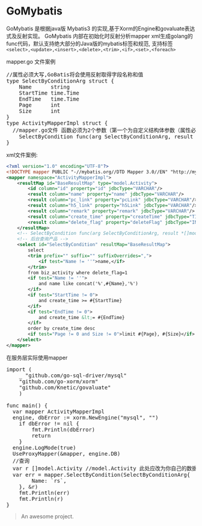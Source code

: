 # GoMybatis
GoMybatis 是根据java版 Mybatis3 的实现,基于Xorm的Engine和govaluate表达式及反射实现。
GoMybatis 内部在初始化时反射分析mapper xml生成golang的func代码，默认支持绝大部分的Java版的mybatis标签和规范,
支持标签
`<select>,<update>,<insert>,<delete>,<trim>,<if>,<set>,<foreach>`



mapper.go 文件案例
<pre>
//属性必须大写,GoBatis将会使用反射取得字段名称和值
type SelectByConditionArg struct {
	Name      string
	StartTime time.Time
	EndTime   time.Time
	Page      int
	Size      int
}
type ActivityMapperImpl struct {
  //mapper.go文件 函数必须为2个参数（第一个为自定义结构体参数（属性必须大写），第二个为指针类型的返回数据） error 为返回错误
	SelectByCondition func(arg SelectByConditionArg, result *[]model.Activity) error
}
</pre>

xml文件案例:
```xml
<?xml version="1.0" encoding="UTF-8"?>
<!DOCTYPE mapper PUBLIC "-//mybatis.org//DTD Mapper 3.0//EN" "http://mybatis.org/dtd/mybatis-3-mapper.dtd">
<mapper namespace="ActivityMapperImpl">
    <resultMap id="BaseResultMap" type="model.Activity">
        <id column="id" property="id" jdbcType="VARCHAR"/>
        <result column="name" property="name" jdbcType="VARCHAR"/>
        <result column="pc_link" property="pcLink" jdbcType="VARCHAR"/>
        <result column="h5_link" property="h5Link" jdbcType="VARCHAR"/>
        <result column="remark" property="remark" jdbcType="VARCHAR"/>
        <result column="create_time" property="createTime" jdbcType="TIMESTAMP"/>
        <result column="delete_flag" property="deleteFlag" jdbcType="INTEGER"/>
    </resultMap>
    <!-- SelectByCondition func(arg SelectByConditionArg, result *[]model.Activity) error -->
    <!-- 后台查询产品 -->
    <select id="SelectByCondition" resultMap="BaseResultMap">
        select
        <trim prefix="" suffix="" suffixOverrides=",">
            <if test="Name != ''">name,</if>
        </trim>
        from biz_activity where delete_flag=1
        <if test="Name != ''">
            and name like concat('%',#{Name},'%')
        </if>
        <if test="StartTime != 0">
            and create_time >= #{StartTime}
        </if>
        <if test="EndTime != 0">
            and create_time &lt;= #{EndTime}
        </if>
        order by create_time desc
        <if test="Page != 0 and Size != 0">limit #{Page}, #{Size}</if>
    </select>
</mapper>
```
在服务层实际使用mapper
<pre>
import (
	_ "github.com/go-sql-driver/mysql"
	"github.com/go-xorm/xorm"
	"github.com/Knetic/govaluate"
	)
	
func main() {
  var mapper ActivityMapperImpl
  engine, dbError := xorm.NewEngine("mysql", "")
	if dbError != nil {
		fmt.Println(dbError)
		return
	}
  engine.LogMode(true)
  UseProxyMapper(&mapper, engine.DB)
  //查询
  var r []model.Activity //model.Activity 此处应改为你自己的数据库模型类型
  var err = mapper.SelectByCondition(SelectByConditionArg{
		Name: `rs`,
	}, &r)
	fmt.Println(err)
	fmt.Println(r)
}
</pre>


> An awesome project.
